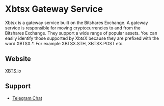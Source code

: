 # Xbtsx Gateway Service

Xbtsx is a gateway service built on the Bitshares Exchange. A gateway service is responsible for moving cryptocurrencies to and from the Bitshares Exchange. They support a wide range of popular assets. You can easily identify those supported by XbtsX because they are prefixed with the word XBTSX.*. For example XBTSX.STH, XBTSX.POST etc.

## Website
[XBTS.io](https://xbts.io)

## Support
- [Telegram Chat](https://t.me/xbtsio)
